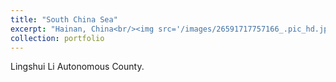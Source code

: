 ```yaml
---
title: "South China Sea"
excerpt: "Hainan, China<br/><img src='/images/26591717757166_.pic_hd.jpg'><br/><br/><img src='/images/26601717757167_.pic_hd.jpg'>"
collection: portfolio
---
```


Lingshui Li Autonomous County. 
